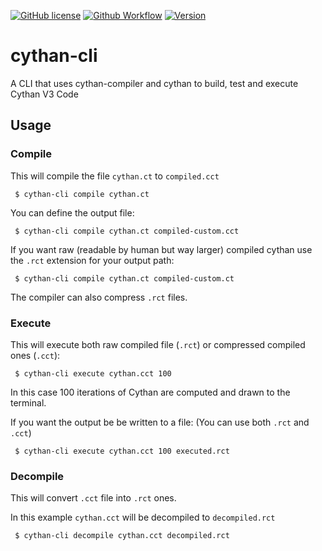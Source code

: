 [![GitHub license](https://img.shields.io/github/license/Cythan-Project/cythan-cli)](https://github.com/Cythan-Project/cythan-cli/blob/master/LICENSE)
[![Github Workflow](https://img.shields.io/github/workflow/status/Cythan-Project/cythan-cli/Rust)](https://github.com/Cythan-Project/cythan-cli/actions)
[![Version](https://img.shields.io/github/v/release/Cythan-Project/cythan-cli?sort=semver)](https://github.com/Cythan-Project/cythan-cli/releases)

# cythan-cli
 A CLI that uses cythan-compiler and cythan to build, test and execute Cythan V3 Code

## Usage

### Compile
This will compile the file `cythan.ct` to `compiled.cct`
```
 $ cythan-cli compile cythan.ct
```

You can define the output file:
```
 $ cythan-cli compile cythan.ct compiled-custom.cct
```

If you want raw (readable by human but way larger) compiled cythan use the `.rct` extension for your output path:
```
 $ cythan-cli compile cythan.ct compiled-custom.ct
```

The compiler can also compress `.rct` files.

### Execute
This will execute both raw compiled file (`.rct`) or compressed compiled ones (`.cct`):
```
 $ cythan-cli execute cythan.cct 100
```
In this case 100 iterations of Cythan are computed and drawn to the terminal.

If you want the output be be written to a file: (You can use both `.rct` and `.cct`)
```
 $ cythan-cli execute cythan.cct 100 executed.rct
```

### Decompile
This will convert `.cct` file into `.rct` ones.

In this example `cythan.cct` will be decompiled to `decompiled.rct`
```
 $ cythan-cli decompile cythan.cct decompiled.rct
```
